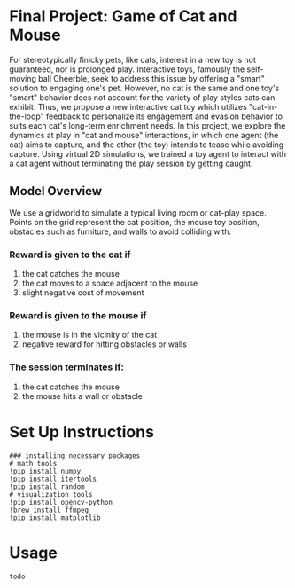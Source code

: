 # Final Project: Game of Cat and Mouse

For stereotypically finicky pets, like cats, interest in a new toy is not guaranteed, nor is prolonged play. 
Interactive toys, famously the self-moving ball Cheerble, seek to address this issue by offering a "smart" solution to engaging one's pet. 
However, no cat is the same and one toy's "smart" behavior does not account for the variety of play styles cats can exhibit. 
Thus, we propose a new interactive cat toy which utilizes "cat-in-the-loop" feedback to personalize its engagement and evasion behavior to suits each cat's long-term enrichment needs. 
In this project, we explore the dynamics at play in "cat and mouse" interactions, in which one agent (the cat) aims to capture, and the other (the toy) intends to tease while avoiding capture. 
Using virtual 2D simulations, we trained a toy agent to interact with a cat agent without terminating the play session by getting caught.

## Model Overview
We use a gridworld to simulate a typical living room or cat-play space. 
Points on the grid represent the cat position, the mouse toy position, obstacles such as furniture, and walls to avoid colliding with.

### Reward is given to the cat if
1. the cat catches the mouse
2. the cat moves to a space adjacent to the mouse
3. slight negative cost of movement

### Reward is given to the mouse if
1. the mouse is in the vicinity of the cat
2. negative reward for hitting obstacles or walls

### The session terminates if:
1. the cat catches the mouse
2. the mouse hits a wall or obstacle

# Set Up Instructions 
```
### installing necessary packages
# math tools
!pip install numpy
!pip install itertools
!pip install random
# visualization tools
!pip install opencv-python
!brew install ffmpeg
!pip install matplotlib
```

# Usage
```
todo
```
